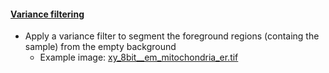 <h4 id="variance"><a href="#variance">Variance filtering</a></h4>

- Apply a variance filter to segment the foreground regions (containg the sample) from the empty background
    - Example image: [xy_8bit__em_mitochondria_er.tif](https://github.com/NEUBIAS/training-resources/raw/master/image_data/xy_8bit__em_mitochondria_er.tif)
